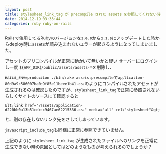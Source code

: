 ```yaml
---
layout: post
title: stylesheet_link_tag が precompile された assets を参照してくれない時の対処法
date: 2014-12-19 03:33:44
categories: ruby ruby-on-rails
---
```

<p>Railsで使用してるRubyのバージョンを<code>2.0.0</code>から<code>2.1.5</code>にアップデートした時からdeploy時に<code>assets</code>が読み込まれないエラーが起きるようになってしまいました。</p>

<p>アセットのプリコンパイルが正常に動かいて無いかと疑い
サーバーにログインし一度 <code>${APP_DIR}/public/assets/assets-*</code>を削除し、</p>

<p><code>RAILS_ENV=production ./bin/rake assets:precompile</code>で<code>application-80d9a9c586007ba0c9f85e11beee1b41.css</code>のようにコンパイルされたアセットが生成されるのは確認したのですが、<code>stylesheet_link_tag</code>で正常に参照されないらしくサイトのソースにて確認すると</p>

```
&lt;link href="/assets/application-d220bb0a13b51cdccc9467ae62215336.css" media="all" rel="stylesheet"&gt;
```

<p>と、別の存在しないリンク先をさしてしまっています。</p>

<p><code>javascript_include_tag</code>も同様に正常に参照できていません。</p>

<p>上記のように <code>stylesheet_link_tag</code> が生成されたファイルへのリンクを正常に生成できない時の原因としてはどのようなものが考えられるのでしょうか？</p>
